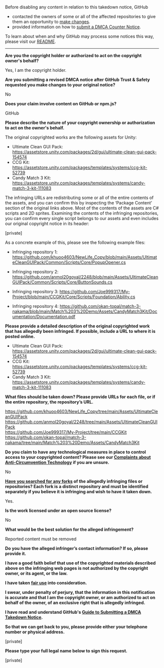 Before disabling any content in relation to this takedown notice, GitHub
- contacted the owners of some or all of the affected repositories to give them an opportunity to [make changes](https://docs.github.com/en/github/site-policy/dmca-takedown-policy#a-how-does-this-actually-work).
- provided information on how to [submit a DMCA Counter Notice](https://docs.github.com/en/articles/guide-to-submitting-a-dmca-counter-notice).

To learn about when and why GitHub may process some notices this way, please visit our [README](https://github.com/github/dmca/blob/master/README.md#anatomy-of-a-takedown-notice).

---

**Are you the copyright holder or authorized to act on the copyright owner's behalf?**

Yes, I am the copyright holder.

**Are you submitting a revised DMCA notice after GitHub Trust & Safety requested you make changes to your original notice?**

No

**Does your claim involve content on GitHub or npm.js?**

GitHub

**Please describe the nature of your copyright ownership or authorization to act on the owner's behalf.**

The original copyrighted works are the following assets for Unity:

- Ultimate Clean GUI Pack: https://assetstore.unity.com/packages/2d/gui/ultimate-clean-gui-pack-154574  
- CCG Kit: https://assetstore.unity.com/packages/templates/systems/ccg-kit-52739  
- Candy Match 3 Kit: https://assetstore.unity.com/packages/templates/systems/candy-match-3-kit-111083

The infringing URLs are redistributing some or all of the entire contents of the assets, and you can confirm this by inspecting the ‘Package Content’ section of the original links above. Most of the contents of the assets are C# scripts and 2D sprites. Examining the contents of the infringing repositories, you can confirm every single script belongs to our assets and even includes our original copyright notice in its header:

[private]

As a concrete example of this, please see the following example files:

- Infringing repository 1: https://github.com/khuoo4603/NewLife_Copy/blob/main/Assets/UltimateCleanGUIPack/Common/Scripts/Core/PopupOpener.cs

- Infringing repository 2: https://github.com/anmol20goyal/2248/blob/main/Assets/UltimateCleanGUIPack/Common/Scripts/Core/ButtonSounds.cs

- Infringing repository 3: https://github.com/Joe999317/My-Project/blob/main/CCGKit/Core/Scripts/Foundation/Ability.cs

- Infringing repository 4: https://github.com/okan-topal/match-3-nakama/blob/main/Match%203%20Demo/Assets/CandyMatch3Kit/Documentation/Documentation.pdf

**Please provide a detailed description of the original copyrighted work that has allegedly been infringed. If possible, include a URL to where it is posted online.**

- Ultimate Clean GUI Pack: https://assetstore.unity.com/packages/2d/gui/ultimate-clean-gui-pack-154574  
- CCG Kit: https://assetstore.unity.com/packages/templates/systems/ccg-kit-52739  
- Candy Match 3 Kit: https://assetstore.unity.com/packages/templates/systems/candy-match-3-kit-111083

**What files should be taken down? Please provide URLs for each file, or if the entire repository, the repository’s URL.**

https://github.com/khuoo4603/NewLife_Copy/tree/main/Assets/UltimateCleanGUIPack  
https://github.com/anmol20goyal/2248/tree/main/Assets/UltimateCleanGUIPack  
https://github.com/Joe999317/My-Project/tree/main/CCGKit  
https://github.com/okan-topal/match-3-nakama/tree/main/Match%203%20Demo/Assets/CandyMatch3Kit

**Do you claim to have any technological measures in place to control access to your copyrighted content? Please see our <a href="https://docs.github.com/articles/guide-to-submitting-a-dmca-takedown-notice#complaints-about-anti-circumvention-technology">Complaints about Anti-Circumvention Technology</a> if you are unsure.**

No

**<a href="https://docs.github.com/articles/dmca-takedown-policy#b-what-about-forks-or-whats-a-fork">Have you searched for any forks</a> of the allegedly infringing files or repositories? Each fork is a distinct repository and must be identified separately if you believe it is infringing and wish to have it taken down.**

Yes.

**Is the work licensed under an open source license?**

No

**What would be the best solution for the alleged infringement?**

Reported content must be removed

**Do you have the alleged infringer’s contact information? If so, please provide it.**

**I have a good faith belief that use of the copyrighted materials described above on the infringing web pages is not authorized by the copyright owner, or its agent, or the law.**

**I have taken <a href="https://www.lumendatabase.org/topics/22">fair use</a> into consideration.**

**I swear, under penalty of perjury, that the information in this notification is accurate and that I am the copyright owner, or am authorized to act on behalf of the owner, of an exclusive right that is allegedly infringed.**

**I have read and understand GitHub's <a href="https://docs.github.com/articles/guide-to-submitting-a-dmca-takedown-notice/">Guide to Submitting a DMCA Takedown Notice</a>.**

**So that we can get back to you, please provide either your telephone number or physical address.**

[private]

**Please type your full legal name below to sign this request.**

[private]
